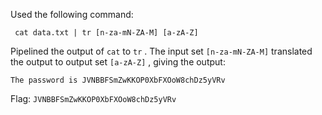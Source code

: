 Used the following command:
```
 cat data.txt | tr [n-za-mN-ZA-M] [a-zA-Z]
```

Pipelined the output of `cat` to `tr` . The input set `[n-za-mN-ZA-M]` translated the output to output set `[a-zA-Z]` , giving the output:
```
The password is JVNBBFSmZwKKOP0XbFXOoW8chDz5yVRv
```

Flag: `JVNBBFSmZwKKOP0XbFXOoW8chDz5yVRv`